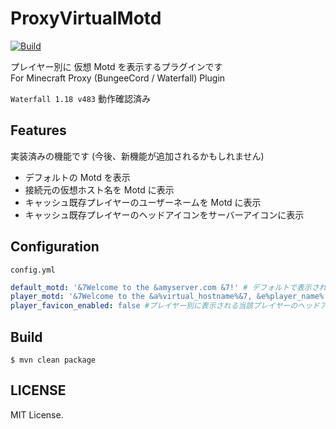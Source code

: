# ProxyVirtualMotd
[![Build](https://github.com/takagi-minecraft-lab/ProxyVirtualMotd/actions/workflows/build.yml/badge.svg)](https://github.com/takagi-minecraft-lab/ProxyVirtualMotd/actions/workflows/build.yml)

プレイヤー別に 仮想 Motd を表示するプラグインです\
For Minecraft Proxy (BungeeCord / Waterfall) Plugin

`Waterfall 1.18 v483` 動作確認済み

## Features
実装済みの機能です (今後、新機能が追加されるかもしれません)
- デフォルトの Motd を表示
- 接続元の仮想ホスト名を Motd に表示
- キャッシュ既存プレイヤーのユーザーネームを Motd に表示
- キャッシュ既存プレイヤーのヘッドアイコンをサーバーアイコンに表示

## Configuration
`config.yml`
```yml
default_motd: '&7Welcome to the &amyserver.com &7!' # デフォルトで表示される Motd
player_motd: '&7Welcome to the &a%virtual_hostname%&7, &e%player_name% &7!' #プレイヤー別に表示される仮想 Motd
player_favicon_enabled: false #プレイヤー別に表示される当該プレイヤーのヘッドアイコン表示有無
```

## Build
`$ mvn clean package`

## LICENSE
MIT License.
